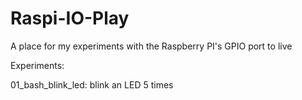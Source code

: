 Raspi-IO-Play
=============

A place for my experiments with the Raspberry PI's GPIO port to live

Experiments:

01_bash_blink_led: blink an LED 5 times

